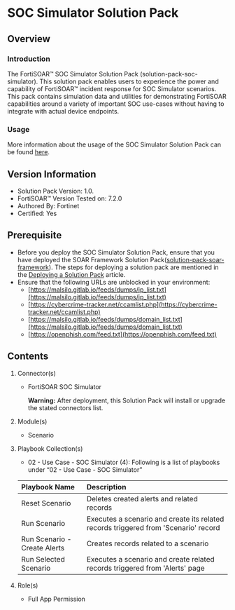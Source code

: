 # SOC Simulator Solution Pack

## Overview

### Introduction

The FortiSOAR™ SOC Simulator Solution Pack (solution-pack-soc-simulator). This solution pack enables users to experience the power and capability of FortiSOAR™ incident response for SOC Simulator scenarios. This pack contains simulation data and utilities for demonstrating FortiSOAR capabilities around a variety of important SOC use-cases without having to integrate with actual device endpoints.

### Usage

More information about the usage of the SOC Simulator Solution Pack can be found [here](https://github.com/fortinet-fortisoar/solution-pack-soc-simulator/blob/develop/docs/solution-pack-guide.md).

## Version Information

- Solution Pack Version: 1.0.
- FortiSOAR™ Version Tested on: 7.2.0
- Authored By: Fortinet
- Certified: Yes

## Prerequisite

- Before you deploy the SOC Simulator Solution Pack, ensure that you have deployed the SOAR Framework Solution Pack([solution-pack-soar-framework](https://github.com/fortinet-fortisoar/solution-pack-soar-framework)). The steps for deploying a solution pack are mentioned in the [Deploying a Solution Pack](https://github.com/fortinet-fortisoar/how-tos/blob/main/DeployingASolutionPack.md) article. 
- Ensure that the following URLs are unblocked in your environment: 
    - [https://malsilo.gitlab.io/feeds/dumps/ip_list.txt](https://malsilo.gitlab.io/feeds/dumps/ip_list.txt)
    - [https://cybercrime-tracker.net/ccamlist.php](https://cybercrime-tracker.net/ccamlist.php)
    - [https://malsilo.gitlab.io/feeds/dumps/domain_list.txt](https://malsilo.gitlab.io/feeds/dumps/domain_list.txt)
    - [https://openphish.com/feed.txt](https://openphish.com/feed.txt) 

## Contents

1. Connector(s)

    - FortiSOAR SOC Simulator

        **Warning:** After deployment, this Solution Pack will install or upgrade the stated connectors list.

2. Module(s)
    - Scenario

3. Playbook Collection(s)
    - 02 - Use Case - SOC Simulator (4):
Following is a list of playbooks under “02 - Use Case - SOC Simulator”

    |**Playbook Name**|**Description**
    | :- | :- |
    |Reset Scenario|Deletes created alerts and related records|
    |Run Scenario|Executes a scenario and create its related records triggered from 'Scenario' record|
    |Run Scenario - Create Alerts|Creates records related to a scenario|
    |Run Selected Scenario|Executes a scenario and create related records triggered from 'Alerts' page|

4. Role(s)
    - Full App Permission